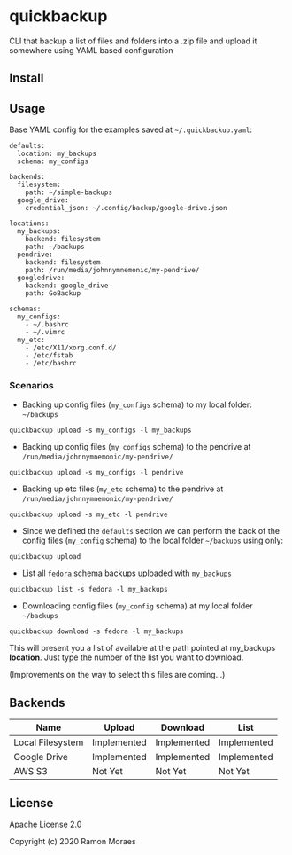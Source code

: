 # quickbackup

CLI that backup a list of files and folders into a .zip file and upload it
somewhere using YAML based configuration

## Install

## Usage

Base YAML config for the examples saved at `~/.quickbackup.yaml`:

```
defaults:
  location: my_backups
  schema: my_configs

backends:
  filesystem:
    path: ~/simple-backups
  google_drive:
    credential_json: ~/.config/backup/google-drive.json

locations:
  my_backups:
    backend: filesystem
    path: ~/backups
  pendrive:
    backend: filesystem
    path: /run/media/johnnymnemonic/my-pendrive/
  googledrive:
    backend: google_drive
    path: GoBackup

schemas:
  my_configs:
    - ~/.bashrc
    - ~/.vimrc
  my_etc:
    - /etc/X11/xorg.conf.d/
    - /etc/fstab
    - /etc/bashrc
```

### Scenarios

- Backing up config files (`my_configs` schema) to my local folder: `~/backups`

`quickbackup upload -s my_configs -l my_backups`


- Backing up config files (`my_configs` schema) to the pendrive at `/run/media/johnnymnemonic/my-pendrive/`

`quickbackup upload -s my_configs -l pendrive`


- Backing up etc files (`my_etc` schema) to the pendrive at `/run/media/johnnymnemonic/my-pendrive/`

`quickbackup upload -s my_etc -l pendrive`


- Since we defined the `defaults` section we can perform the back of the config
files (`my_config` schema) to the local folder `~/backups` using only:

`quickbackup upload`


- List all `fedora` schema backups uploaded with `my_backups`

`quickbackup list -s fedora -l my_backups`


- Downloading config files (`my_config` schema) at my local folder `~/backups`

`quickbackup download -s fedora -l my_backups`

This will present you a list of available at the path pointed at my_backups
**location**. Just type the number of the list you want to download.

(Improvements on the way to select this files are coming...)


## Backends

| Name             | Upload      | Download    | List        |
|------------------|-------------|-------------|-------------|
| Local Filesystem | Implemented | Implemented | Implemented |
| Google Drive     | Implemented | Implemented | Implemented |
| AWS S3           | Not Yet     | Not Yet     | Not Yet     |


## License

Apache License 2.0

Copyright (c) 2020 Ramon Moraes
